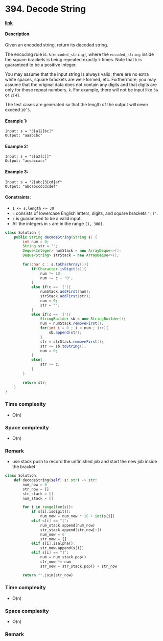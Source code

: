 # 394. Decode String

#### [link](https://leetcode.com/problems/decode-string/)

#### Description
Given an encoded string, return its decoded string.

The encoding rule is: `k[encoded_string]`, where the `encoded_string` inside the square brackets is being repeated exactly `k` times. Note that `k` is guaranteed to be a positive integer.

You may assume that the input string is always valid; there are no extra white spaces, square brackets are well-formed, etc. Furthermore, you may assume that the original data does not contain any digits and that digits are only for those repeat numbers, `k`. For example, there will not be input like `3a` or `2[4]`.

The test cases are generated so that the length of the output will never exceed `10^5`.

#### Example 1:
```
Input: s = "3[a]2[bc]"
Output: "aaabcbc"
```
#### Example 2:
```
Input: s = "3[a2[c]]"
Output: "accaccacc"
```
#### Example 3:
```
Input: s = "2[abc]3[cd]ef"
Output: "abcabccdcdcdef"
```

#### Constraints:
* `1 <= s.length <= 30`
* `s` consists of lowercase English letters, digits, and square brackets `'[]'`.
* `s` is guaranteed to be a valid input.
* All the integers in `s` are in the range `[1, 300]`.

```java
class Solution {
    public String decodeString(String s) {
        int num = 0;
        String str = "";
        Deque<Integer> numStack = new ArrayDeque<>();
        Deque<String> strStack = new ArrayDeque<>();
            
        for(char c : s.toCharArray()){
            if(Character.isDigit(c)){
                num *= 10;
                num += c - '0';
            }
            else if(c == '['){
                numStack.addFirst(num);
                strStack.addFirst(str);
                num = 0;
                str = "";
            }
            else if(c == ']'){
                StringBuilder sb = new StringBuilder();
                num = numStack.removeFirst();
                for(int i = 0 ; i < num ; i++){
                    sb.append(str);
                }
                str = strStack.removeFirst();
                str += sb.toString();
                num = 0;
            }
            else{
                str += c;
            }
        }
        
        return str;
    }
}
```

### Time complexity
* O(n)
### Space complexity
* O(n)
### Remark
* use stack push to record the unfinished job and start the new job inside the bracket

```python
class Solution:
    def decodeString(self, s: str) -> str:
        num_now = 0
        str_now = []
        str_stack = []
        num_stack = []

        for i in range(len(s)):
            if s[i].isdigit():
                num_now = num_now * 10 + int(s[i])
            elif s[i] == "[":
                num_stack.append(num_now)
                str_stack.append(str_now[:])
                num_now = 0
                str_now = []
            elif s[i].isalpha():
                str_now.append(s[i])
            elif s[i] == "]":
                num = num_stack.pop()
                str_now *= num
                str_now = str_stack.pop() + str_now

        return "".join(str_now)
```

### Time complexity
* O(n)
### Space complexity
* O(n)
### Remark